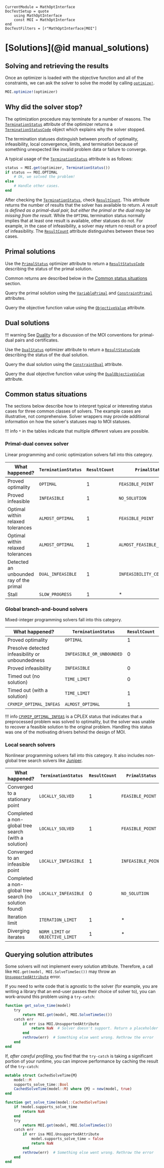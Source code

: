 ```@meta
CurrentModule = MathOptInterface
DocTestSetup = quote
    using MathOptInterface
    const MOI = MathOptInterface
end
DocTestFilters = [r"MathOptInterface|MOI"]
```

# [Solutions](@id manual_solutions)

## Solving and retrieving the results

Once an optimizer is loaded with the objective function and all of the
constraints, we can ask the solver to solve the model by calling
[`optimize!`](@ref).
```julia
MOI.optimize!(optimizer)
```

## Why did the solver stop?

The optimization procedure may terminate for a number of reasons. The
[`TerminationStatus`](@ref) attribute of the optimizer returns a
[`TerminationStatusCode`](@ref) object which explains why the solver stopped.

The termination statuses distinguish between proofs of optimality,
infeasibility, local convergence, limits, and termination because of something
unexpected like invalid problem data or failure to converge.

A typical usage of the [`TerminationStatus`](@ref) attribute is as follows:
```julia
status = MOI.get(optimizer, TerminationStatus())
if status == MOI.OPTIMAL
    # Ok, we solved the problem!
else
    # Handle other cases.
end
```

After checking the [`TerminationStatus`](@ref), check
[`ResultCount`](@ref). This attribute returns the number of results that the
solver has available to return. *A result is defined as a primal-dual pair,
but either the primal or the dual may be missing from the result.* While the
`OPTIMAL` termination status normally implies that at least one result is
available, other statuses do not. For example, in the case of infeasibility, a
solver may return no result or a proof of infeasibility. The [`ResultCount`](@ref)
attribute distinguishes between these two cases.

## Primal solutions

Use the [`PrimalStatus`](@ref) optimizer attribute to return a
[`ResultStatusCode`](@ref) describing the status of the primal solution.

Common returns are described below in the [Common status situations](@ref)
section.

Query the primal solution using the [`VariablePrimal`](@ref) and
[`ConstraintPrimal`](@ref) attributes.

Query the objective function value using the [`ObjectiveValue`](@ref) attribute.

## Dual solutions

!!! warning
    See [Duality](@ref) for a discussion of the MOI conventions for primal-dual
    pairs and certificates.

Use the [`DualStatus`](@ref) optimizer attribute to return a
[`ResultStatusCode`](@ref) describing the status of the dual solution.

Query the dual solution using the [`ConstraintDual`](@ref) attribute.

Query the dual objective function value using the [`DualObjectiveValue`](@ref)
attribute.

## Common status situations

The sections below describe how to interpret typical or interesting status cases
for three common classes of solvers. The example cases are illustrative, not
comprehensive. Solver wrappers may provide additional information on
how the solver's statuses map to MOI statuses.

!!! info
    `*` in the tables indicate that multiple different values are possible.

### Primal-dual convex solver

Linear programming and conic optimization solvers fall into this category.

| What happened?                          | `TerminationStatus` | `ResultCount` | `PrimalStatus`              | `DualStatus`                |
| --------------------------------------- | --------------------- | ----------- | --------------------------- | --------------------------- |
| Proved optimality                       | `OPTIMAL`             | 1           | `FEASIBLE_POINT`            | `FEASIBLE_POINT`            |
| Proved infeasible                       | `INFEASIBLE`          | 1           | `NO_SOLUTION`               | `INFEASIBILITY_CERTIFICATE` |
| Optimal within relaxed tolerances       | `ALMOST_OPTIMAL`      | 1           | `FEASIBLE_POINT`            | `FEASIBLE_POINT`            |
| Optimal within relaxed tolerances       | `ALMOST_OPTIMAL`      | 1           | `ALMOST_FEASIBLE_POINT`     | `ALMOST_FEASIBLE_POINT`     |
| Detected an unbounded ray of the primal | `DUAL_INFEASIBLE`     | 1           | `INFEASIBILITY_CERTIFICATE` | `NO_SOLUTION`               |
| Stall                                   | `SLOW_PROGRESS`       | 1           | *                           | *                           |

### Global branch-and-bound solvers

Mixed-integer programming solvers fall into this category.

| What happened?                                   | `TerminationStatus`       | `ResultCount` | `PrimalStatus`     | `DualStatus`  |
| ------------------------------------------------ | ------------------------- | ------------- | ------------------ | ------------- |
| Proved optimality                                | `OPTIMAL`                 | 1             | `FEASIBLE_POINT`   | `NO_SOLUTION` |
| Presolve detected infeasibility or unboundedness | `INFEASIBLE_OR_UNBOUNDED` | 0             | `NO_SOLUTION`      | `NO_SOLUTION` |
| Proved infeasibility                             | `INFEASIBLE`              | 0             | `NO_SOLUTION`      | `NO_SOLUTION` |
| Timed out (no solution)                          | `TIME_LIMIT`              | 0             | `NO_SOLUTION`      | `NO_SOLUTION` |
| Timed out (with a solution)                      | `TIME_LIMIT`              | 1             | `FEASIBLE_POINT`   | `NO_SOLUTION` |
| `CPXMIP_OPTIMAL_INFEAS`                          | `ALMOST_OPTIMAL`          | 1             | `INFEASIBLE_POINT` | `NO_SOLUTION` |

!!! info
    [`CPXMIP_OPTIMAL_INFEAS`](https://www.ibm.com/support/knowledgecenter/en/SSSA5P_12.6.1/ilog.odms.cplex.help/refcallablelibrary/macros/CPXMIP_OPTIMAL_INFEAS.html)
    is a CPLEX status that indicates that a preprocessed problem was solved to
    optimality, but the solver was unable to recover a feasible solution to the
    original problem. Handling this status was one of the motivating drivers
    behind the design of MOI.

### Local search solvers

Nonlinear programming solvers fall into this category. It also includes
non-global tree search solvers like
[Juniper](https://github.com/lanl-ansi/Juniper.jl).

| What happened?                                         | `TerminationStatus`             | `ResultCount` | `PrimalStatus`   | `DualStatus`   |
| ------------------------------------------------------ | --------------------------------- | --------------- | ------------------ | ---------------- |
| Converged to a stationary point                        | `LOCALLY_SOLVED`                  | 1               | `FEASIBLE_POINT`   | `FEASIBLE_POINT` |
| Completed a non-global tree search (with a solution)   | `LOCALLY_SOLVED`                  | 1               | `FEASIBLE_POINT`   | `FEASIBLE_POINT` |
| Converged to an infeasible point                       | `LOCALLY_INFEASIBLE`              | 1               | `INFEASIBLE_POINT` | *                |
| Completed a non-global tree search (no solution found) | `LOCALLY_INFEASIBLE`              | 0               | `NO_SOLUTION`      | `NO_SOLUTION`    |
| Iteration limit                                        | `ITERATION_LIMIT`                 | 1               | *                  | *                |
| Diverging iterates                                     | `NORM_LIMIT` or `OBJECTIVE_LIMIT` | 1               | *                  | *                |

## Querying solution attributes

Some solvers will not implement every solution attribute. Therefore, a call like
`MOI.get(model, MOI.SolveTimeSec())` may throw an [`UnsupportedAttribute`](@ref)
error.

If you need to write code that is agnostic to the solver (for example, you are
writing a library that an end-user passes their choice of solver to), you can
work-around this problem using a `try-catch`:
```julia
function get_solve_time(model)
    try
        return MOI.get(model, MOI.SolveTimeSec())
    catch err
        if err isa MOI.UnsupportedAttribute
            return NaN  # Solver doesn't support. Return a placeholder value.
        end
        rethrow(err)  # Something else went wrong. Rethrow the error
    end
end
```

If, _after careful profiling_, you find that the `try-catch` is taking a
significant portion of your runtime, you can improve performance by caching the
result of the `try-catch`:
```julia
mutable struct CachedSolveTime{M}
    model::M
    supports_solve_time::Bool
    CachedSolveTime(model::M) where {M} = new(model, true)
end

function get_solve_time(model::CachedSolveTime)
    if !model.supports_solve_time
        return NaN
    end
    try
        return MOI.get(model, MOI.SolveTimeSec())
    catch err
        if err isa MOI.UnsupportedAttribute
            model.supports_solve_time = false
            return NaN
        end
        rethrow(err)  # Something else went wrong. Rethrow the error
    end
end
```
